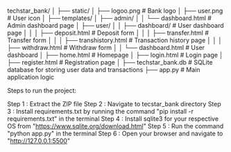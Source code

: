 techstar_bank/
│
├── static/
│   ├── logoo.png            # Bank logo
│   ├── user.png             # User icon
│
├── templates/
│   ├── admin/
│   │   └── dashboard.html   # Admin dashboard page
│   ├── user/
│   │   ├── dashboard/       # User dashboard page
│   │   │   ├── deposit.html        # Deposit form
│   │   │   ├── transfer.html       # Transfer form
│   │   │   ├── transhistory.html   # Transaction history page
│   │   │   ├── withdraw.html       # Withdraw form
│   │   └── dashboard.html          # User dashboard
│   ├── home.html            # Homepage 
│   ├── login.html           # Login page
│   ├── register.html        # Registration page
│
├── techstar_bank.db          # SQLite database for storing user data and transactions
├── app.py                    # Main application logic



Steps to run the project:

Step 1 : Extract the ZIP file
Step 2 : Navigate to tecstar_bank directory
Step 3 : Install requirements.txt by running the command "pip install -r requirements.txt" in the terminal
Step 4 : Install sqlite3 for your respective OS from "https://www.sqlite.org/download.html"
Step 5 : Run the command "python app.py" in the terminal
Step 6 : Open your browser and navigate to "http://127.0.0.1:5500"